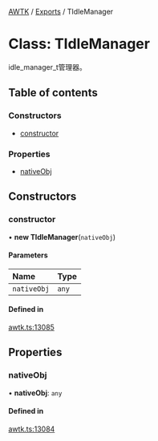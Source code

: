 [AWTK](../README.md) / [Exports](../modules.md) / TIdleManager

# Class: TIdleManager

idle_manager_t管理器。

## Table of contents

### Constructors

- [constructor](TIdleManager.md#constructor)

### Properties

- [nativeObj](TIdleManager.md#nativeobj)

## Constructors

### constructor

• **new TIdleManager**(`nativeObj`)

#### Parameters

| Name | Type |
| :------ | :------ |
| `nativeObj` | `any` |

#### Defined in

[awtk.ts:13085](https://github.com/zlgopen/awtk-binding/blob/527f1f8/tools/code_gen/js/output/awtk.ts#L13085)

## Properties

### nativeObj

• **nativeObj**: `any`

#### Defined in

[awtk.ts:13084](https://github.com/zlgopen/awtk-binding/blob/527f1f8/tools/code_gen/js/output/awtk.ts#L13084)
